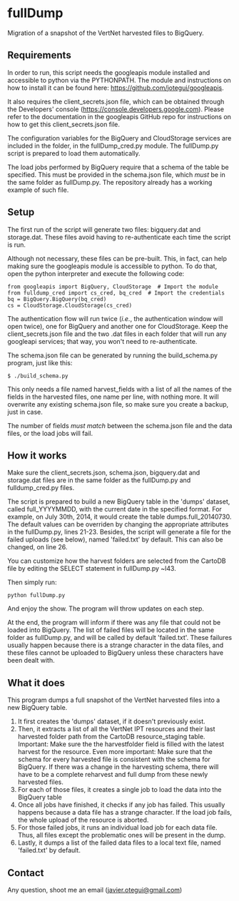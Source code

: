 fullDump
========

Migration of a snapshot of the VertNet harvested files to BigQuery.

Requirements
------------

In order to run, this script needs the googleapis module installed and accessible to python via the PYTHONPATH. The module and instructions on how to install it can be found here: https://github.com/jotegui/googleapis.

It also requires the client_secrets.json file, which can be obtained through the Developers' console (https://console.developers.google.com). Please refer to the documentation in the googleapis GitHub repo for instructions on how to get this client_secrets.json file.

The configuration variables for the BigQuery and CloudStorage services are included in the folder, in the fullDump_cred.py module. The fullDump.py script is prepared to load them automatically.

The load jobs performed by BigQuery require that a schema of the table be specified. This must be provided in the schema.json file, which _must_ be in the same folder as fullDump.py. The repository already has a working example of such file.

Setup
-----

The first run of the script will generate two files: bigquery.dat and storage.dat. These files avoid having to re-authenticate each time the script is run.

Although not necessary, these files can be pre-built. This, in fact, can help making sure the googleapis module is accessible to python. To do that, open the python interpreter and execute the following code:

    from googleapis import BigQuery, CloudStorage  # Import the module
    from fulldump_cred import cs_cred, bq_cred  # Import the credentials
    bq = BigQuery.BigQuery(bq_cred)
    cs = CloudStorage.CloudStorage(cs_cred)

The authentication flow will run twice (_i.e._, the authentication window will open twice), one for BigQuery and another one for CloudStorage. Keep the client_secrets.json file and the two .dat files in each folder that will run any googleapi services; that way, you won't need to re-authenticate.

The schema.json file can be generated by running the build_schema.py program, just like this:

    $ ./build_schema.py

This only needs a file named harvest_fields with a list of all the names of the fields in the harvested files, one name per line, with nothing more. It will overwrite any existing schema.json file, so make sure you create a backup, just in case.

The number of fields _must match_ between the schema.json file and the data files, or the load jobs will fail.

How it works
------------

Make sure the client_secrets.json, schema.json, bigquery.dat and storage.dat files are in the same folder as the fullDump.py and fulldump_cred.py files.

The script is prepared to build a new BigQuery table in the 'dumps' dataset, called full_YYYYMMDD, with the current date in the specified format. For example, on July 30th, 2014, it would create the table dumps.full_20140730. The default values can be overriden by changing the appropriate attributes in the fullDump.py, lines 21-23. Besides, the script will generate a file for the failed uploads (see below), named 'failed.txt' by default. This can also be changed, on line 26.

You can customize how the harvest folders are selected from the CartoDB file by editing the SELECT statement in fullDump.py ~l43.

Then simply run:

    python fullDump.py

And enjoy the show. The program will throw updates on each step.

At the end, the program will inform if there was any file that could not be loaded into BigQuery. The list of failed files will be located in the same folder as fullDump.py, and will be called by default 'failed.txt'. These failures usually happen because there is a strange character in the data files, and these files cannot be uploaded to BigQuery unless these characters have been dealt with.

What it does
------------

This program dumps a full snapshot of the VertNet harvested files into a new BigQuery table.

1. It first creates the 'dumps' dataset, if it doesn't previously exist.
2. Then, it extracts a list of all the VertNet IPT resources and their last harvested folder path from the CartoDB resource_staging table. Important: Make sure the the harvestfolder field is filled with the latest harvest for the resource. Even more important: Make sure that the schema for every harvested file is consistent with the schema for BigQuery. If there was a change in the harvesting schema, there will have to be a complete reharvest and full dump from these newly harvested files.
3. For each of those files, it creates a single job to load the data into the BigQuery table
4. Once all jobs have finished, it checks if any job has failed. This usually happens because a data file has a strange character. If the load job fails, the whole upload of the resource is aborted.
5. For those failed jobs, it runs an individual load job for each data file. Thus, all files except the problematic ones will be present in the dump.
6. Lastly, it dumps a list of the failed data files to a local text file, named 'failed.txt' by default.

Contact
-------

Any question, shoot me an email (javier.otegui@gmail.com)
